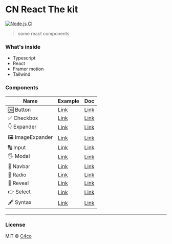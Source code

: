 # CN React The kit

[![Node.js CI](https://github.com/C4co/cn-react-thekit/actions/workflows/node.js.yml/badge.svg)](https://github.com/C4co/cn-react-thekit/actions/workflows/node.js.yml)

> some react components

### What's inside

- Typescript
- React
- Framer motion
- Tailwind

### Components

| Name            | Example                                            | Doc                                                                                |
| --------------- | -------------------------------------------------- | ---------------------------------------------------------------------------------- |
| 🆗 Button       | [Link](https://the-kit.netlify.app/button)         | [Link](https://github.com/C4co/cn-react-thekit/tree/main/components/Button)        |
| ✅ Checkbox     | [Link](https://the-kit.netlify.app/checkbox)       | [Link](https://github.com/C4co/cn-react-thekit/tree/main/components/Checkbox)      |
| 👇 Expander     | [Link](https://the-kit.netlify.app/expander)       | [Link](https://github.com/C4co/cn-react-thekit/tree/main/components/Expander)      |
| 🖼 ImageExpander | [Link](https://the-kit.netlify.app/image-expander) | [Link](https://github.com/C4co/cn-react-thekit/tree/main/components/ImageExpander) |
| 🔠 Input        | [Link](https://the-kit.netlify.app/input)          | [Link](https://github.com/C4co/cn-react-thekit/tree/main/components/Input)         |
| 🖐 Modal        | [Link](https://the-kit.netlify.app/modal)          | [Link](https://github.com/C4co/cn-react-thekit/tree/main/components/Modal)         |
| 🍱 Navbar       | [Link](https://the-kit.netlify.app/navbar)         | [Link](https://github.com/C4co/cn-react-thekit/tree/main/components/Navbar)        |
| 🔘 Radio        | [Link](https://the-kit.netlify.app/radio)          | [Link](https://github.com/C4co/cn-react-thekit/tree/main/components/Radio)         |
| 🙈 Reveal       | [Link](https://the-kit.netlify.app/reveal)         | [Link](https://github.com/C4co/cn-react-thekit/tree/main/components/Reveal)        |
| 👉 Select       | [Link](https://the-kit.netlify.app/select)         | [Link](https://github.com/C4co/cn-react-thekit/tree/main/components/Select)        |
| 🖋 Syntax        | [Link](https://the-kit.netlify.app/syntax)         | [Link](https://github.com/C4co/cn-react-thekit/tree/main/components/Syntax)        |

---

### License

MIT © [C4co](https://github.com/C4co)
